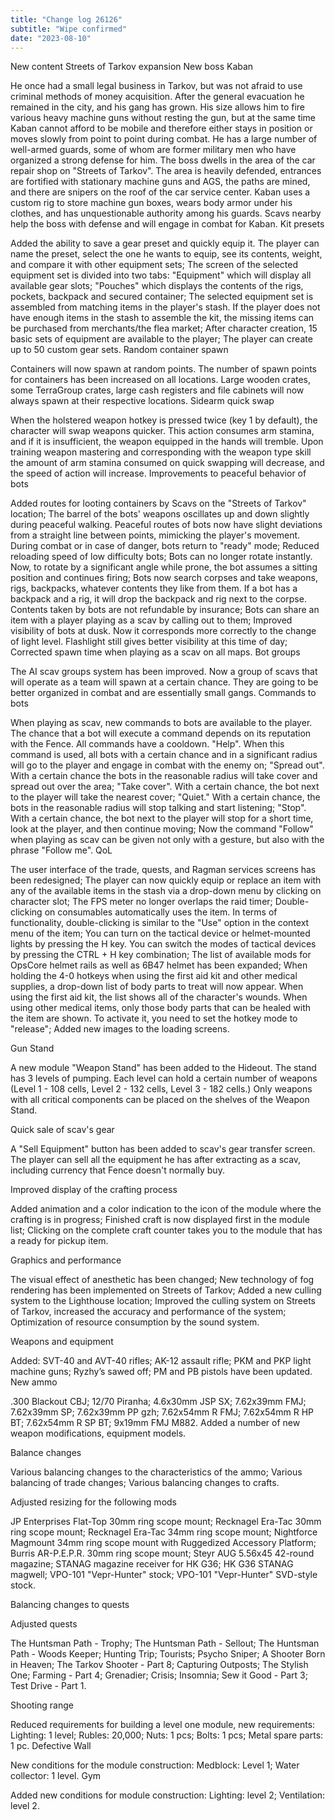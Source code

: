 ```yaml
---
title: "Change log 26126"
subtitle: "Wipe confirmed"
date: "2023-08-10"
---
```

New content
Streets of Tarkov expansion
New boss Kaban

He once had a small legal business in Tarkov, but was not afraid to use criminal methods of money acquisition. After the general evacuation he remained in the city, and his gang has grown. His size allows him to fire various heavy machine guns without resting the gun, but at the same time Kaban cannot afford to be mobile and therefore either stays in position or moves slowly from point to point during combat. He has a large number of well-armed guards, some of whom are former military men who have organized a strong defense for him. The boss dwells in the area of the car repair shop on "Streets of Tarkov". The area is heavily defended, entrances are fortified with stationary machine guns and AGS, the paths are mined, and there are snipers on the roof of the car service center. Kaban uses a custom rig to store machine gun boxes, wears body armor under his clothes, and has unquestionable authority among his guards. Scavs nearby help the boss with defense and will engage in combat for Kaban.
Kit presets

Added the ability to save a gear preset and quickly equip it. The player can name the preset, select the one he wants to equip, see its contents, weight, and compare it with other equipment sets; The screen of the selected equipment set is divided into two tabs: "Equipment" which will display all available gear slots; "Pouches" which displays the contents of the rigs, pockets, backpack and secured container; The selected equipment set is assembled from matching items in the player's stash. If the player does not have enough items in the stash to assemble the kit, the missing items can be purchased from merchants/the flea market; After character creation, 15 basic sets of equipment are available to the player; The player can create up to 50 custom gear sets.
Random container spawn

Containers will now spawn at random points. The number of spawn points for containers has been increased on all locations. Large wooden crates, some TerraGroup crates, large cash registers and file cabinets will now always spawn at their respective locations.
Sidearm quick swap

When the holstered weapon hotkey is pressed twice (key 1 by default), the character will swap weapons quicker. This action consumes arm stamina, and if it is insufficient, the weapon equipped in the hands will tremble. Upon training weapon mastering and corresponding with the weapon type skill the amount of arm stamina consumed on quick swapping will decrease, and the speed of action will increase.
Improvements to peaceful behavior of bots

Added routes for looting containers by Scavs on the "Streets of Tarkov" location;
The barrel of the bots' weapons oscillates up and down slightly during peaceful walking. Peaceful routes of bots now have slight deviations from a straight line between points, mimicking the player's movement. During combat or in case of danger, bots return to "ready" mode;
Reduced reloading speed of low difficulty bots;
Bots can no longer rotate instantly. Now, to rotate by a significant angle while prone, the bot assumes a sitting position and continues firing;
Bots now search corpses and take weapons, rigs, backpacks, whatever contents they like from them. If a bot has a backpack and a rig, it will drop the backpack and rig next to the corpse. Contents taken by bots are not refundable by insurance;
Bots can share an item with a player playing as a scav by calling out to them;
Improved visibility of bots at dusk. Now it corresponds more correctly to the change of light level. Flashlight still gives better visibility at this time of day;
Corrected spawn time when playing as a scav on all maps.
Bot groups

The AI scav groups system has been improved. Now a group of scavs that will operate as a team will spawn at a certain chance. They are going to be better organized in combat and are essentially small gangs.
Commands to bots

When playing as scav, new commands to bots are available to the player. The chance that a bot will execute a command depends on its reputation with the Fence. All commands have a cooldown. "Help". When this command is used, all bots with a certain chance and in a significant radius will go to the player and engage in combat with the enemy on; "Spread out". With a certain chance the bots in the reasonable radius will take cover and spread out over the area; "Take cover". With a certain chance, the bot next to the player will take the nearest cover; "Quiet." With a certain chance, the bots in the reasonable radius will stop talking and start listening; "Stop". With a certain chance, the bot next to the player will stop for a short time, look at the player, and then continue moving; Now the command "Follow" when playing as scav can be given not only with a gesture, but also with the phrase "Follow me".
QoL

The user interface of the trade, quests, and Ragman services screens has been redesigned;
The player can now quickly equip or replace an item with any of the available items in the stash via a drop-down menu by clicking on character slot;
The FPS meter no longer overlaps the raid timer;
Double-clicking on consumables automatically uses the item. In terms of functionality, double-clicking is similar to the "Use" option in the context menu of the item;
You can turn on the tactical device or helmet-mounted lights by pressing the H key. You can switch the modes of tactical devices by pressing the CTRL + H key combination;
The list of available mods for OpsCore helmet rails as well as 6B47 helmet has been expanded;
When holding the 4-0 hotkeys when using the first aid kit and other medical supplies, a drop-down list of body parts to treat will now appear. When using the first aid kit, the list shows all of the character's wounds. When using other medical items, only those body parts that can be healed with the item are shown. To activate it, you need to set the hotkey mode to "release";
Added new images to the loading screens.

Gun Stand

A new module "Weapon Stand" has been added to the Hideout. The stand has 3 levels of pumping. Each level can hold a certain number of weapons (Level 1 - 108 cells, Level 2 - 132 cells, Level 3 - 182 cells.) Only weapons with all critical components can be placed on the shelves of the Weapon Stand.

Quick sale of scav's gear

A "Sell Equipment" button has been added to scav's gear transfer screen. The player can sell all the equipment he has after extracting as a scav, including currency that Fence doesn't normally buy.

Improved display of the crafting process

Added animation and a color indication to the icon of the module where the crafting is in progress;
Finished craft is now displayed first in the module list;
Clicking on the complete craft counter takes you to the module that has a ready for pickup item.

Graphics and performance

The visual effect of anesthetic has been changed;
New technology of fog rendering has been implemented on Streets of Tarkov;
Added a new culling system to the Lighthouse location;
Improved the culling system on Streets of Tarkov, increased the accuracy and performance of the system;
Optimization of resource consumption by the sound system.

Weapons and equipment

Added:
SVT-40 and AVT-40 rifles;
AK-12 assault rifle;
PKM and PKP light machine guns;
Ryzhy’s sawed off;
PM and PB pistols have been updated.
New ammo

.300 Blackout CBJ;
12/70 Piranha;
4.6x30mm JSP SX;
7.62x39mm FMJ;
7.62x39mm SP;
7.62x39mm PP gzh;
7.62x54mm R FMJ;
7.62x54mm R HP BT;
7.62x54mm R SP BT;
9x19mm FMJ M882.
Added a number of new weapon modifications, equipment models.


Balance changes

Various balancing changes to the characteristics of the ammo;
Various balancing of trade changes;
Various balancing changes to crafts.

Adjusted resizing for the following mods

JP Enterprises Flat-Top 30mm ring scope mount;
Recknagel Era-Tac 30mm ring scope mount;
Recknagel Era-Tac 34mm ring scope mount;
Nightforce Magmount 34mm ring scope mount with Ruggedized Accessory Platform;
Burris AR-P.E.P.R. 30mm ring scope mount;
Steyr AUG 5.56x45 42-round magazine;
STANAG magazine receiver for HK G36;
HK G36 STANAG magwell;
VPO-101 "Vepr-Hunter" stock;
VPO-101 "Vepr-Hunter" SVD-style stock.

Balancing changes to quests

Adjusted quests

The Huntsman Path - Trophy;
The Huntsman Path - Sellout;
The Huntsman Path - Woods Keeper;
Hunting Trip;
Tourists;
Psycho Sniper;
A Shooter Born in Heaven;
The Tarkov Shooter - Part 8;
Capturing Outposts;
The Stylish One;
Farming - Part 4;
Grenadier;
Crisis;
Insomnia;
Sew it Good - Part 3;
Test Drive - Part 1.

Shooting range

Reduced requirements for building a level one module, new requirements:
Lighting: 1 level;
Rubles: 20,000;
Nuts: 1 pcs;
Bolts: 1 pcs;
Metal spare parts: 1 pc.
Defective Wall

New conditions for the module construction:
Medblock: Level 1;
Water collector: 1 level.
Gym

Added new conditions for module construction:
Lighting: level 2;
Ventilation: level 2.